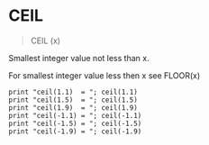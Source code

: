 # CEIL

> CEIL (x)

Smallest integer value not less than x.

For smallest integer value less then x see FLOOR(x)

```
print "ceil(1.1)  = "; ceil(1.1)
print "ceil(1.5)  = "; ceil(1.5)
print "ceil(1.9)  = "; ceil(1.9)
print "ceil(-1.1) = "; ceil(-1.1)
print "ceil(-1.5) = "; ceil(-1.5)
print "ceil(-1.9) = "; ceil(-1.9)
```
